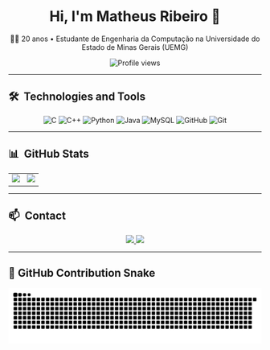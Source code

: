 <h1 align="center">Hi, I'm Matheus Ribeiro 👋</h1>

<p align="center"> 
  🧑‍💻 20 anos • Estudante de Engenharia da Computação na Universidade do Estado de Minas Gerais (UEMG)
</p>

<p align="center">
  <img src="https://komarev.com/ghpvc/?username=Matheusr77&color=yellow" alt="Profile views" />
</p>

---

## 🛠️ &nbsp;Technologies and Tools

<div align="center">
  <img alt="C" height="40" src="https://cdn.jsdelivr.net/gh/devicons/devicon/icons/c/c-original.svg" />
  <img alt="C++" height="40" src="https://cdn.jsdelivr.net/gh/devicons/devicon/icons/cplusplus/cplusplus-original.svg" />
  <img alt="Python" height="40" src="https://cdn.jsdelivr.net/gh/devicons/devicon/icons/python/python-original-wordmark.svg" />
  <img alt="Java" height="40" src="https://cdn.jsdelivr.net/gh/devicons/devicon/icons/java/java-original-wordmark.svg" />
  <img alt="MySQL" height="40" src="https://cdn.jsdelivr.net/gh/devicons/devicon/icons/mysql/mysql-original-wordmark.svg" />
  <img alt="GitHub" height="40" src="https://cdn.jsdelivr.net/gh/devicons/devicon/icons/github/github-original-wordmark.svg" />
  <img alt="Git" height="40" src="https://cdn.jsdelivr.net/gh/devicons/devicon/icons/git/git-original-wordmark.svg" />
</div>


---

## 📊 &nbsp;GitHub Stats

<table>
  <tr>
    <td valign="middle" align="center">
      <img src="https://github-readme-stats.vercel.app/api?username=Matheusr77&show_icons=true&theme=algolia&include_all_commits=true&count_private=true"/>
    </td>
    <td align="center">
      <img src="https://github-readme-stats.vercel.app/api/top-langs/?username=Matheusr77&layout=compact&langs_count=16&theme=algolia"/>
    </td>
  </tr>
</table>

---

## 📫 &nbsp;Contact

<p align="center">
  <a href="mailto:matheusrib0707@gmail.com" target="_blank">
    <img src="https://img.shields.io/badge/Gmail-D14836?style=for-the-badge&logo=gmail&logoColor=white" />
  </a>
  <a href="https://www.linkedin.com/in/matheus-ribeiro-de-oliveira-5a6785269" target="_blank">
    <img src="https://img.shields.io/badge/LinkedIn-0077B5?style=for-the-badge&logo=linkedin&logoColor=white" />
  </a>
</p>

---

## 🐍 GitHub Contribution Snake

<picture>
  <source media="(prefers-color-scheme: dark)" srcset="https://raw.githubusercontent.com/Matheusr77/Matheusr77/output/github-contribution-grid-snake-dark.svg">
  <source media="(prefers-color-scheme: light)" srcset="https://raw.githubusercontent.com/Matheusr77/Matheusr77/output/github-contribution-grid-snake.svg">
  <img alt="github contribution grid snake animation" src="https://raw.githubusercontent.com/Matheusr77/Matheusr77/output/github-contribution-grid-snake.svg">
</picture>
